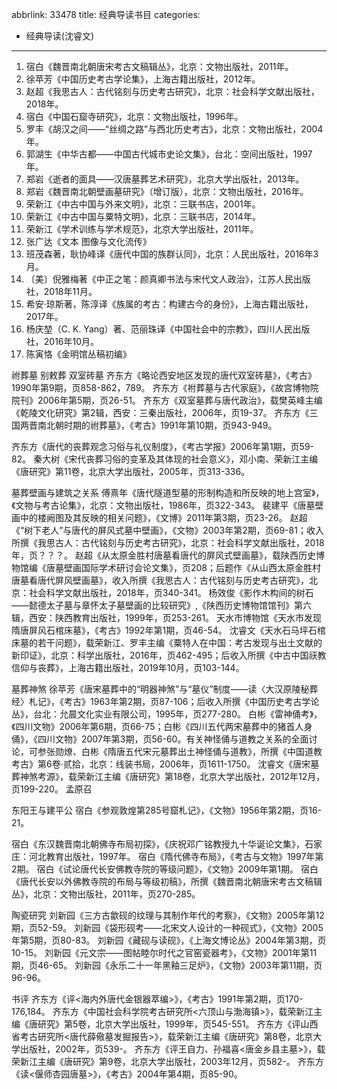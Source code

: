 abbrlink: 33478
title: 经典导读书目
categories:
  - 经典导读(沈睿文)
---
1. 宿白《魏晋南北朝唐宋考古文稿辑丛》，北京：文物出版社，2011年。
2. 徐苹芳《中国历史考古学论集》，上海古籍出版社，2012年。
3. 赵超《我思古人：古代铭刻与历史考古研究》，北京：社会科学文献出版社，2018年。
4. 宿白《中国石窟寺研究》，北京：文物出版社，1996年。
5. 罗丰《胡汉之间——“丝绸之路”与西北历史考古》，北京：文物出版社，2004年。
6. 郭湖生《中华古都——中国古代城市史论文集》，台北：空间出版社，1997年。
7. 郑岩《逝者的面具——汉唐墓葬艺术研究》，北京大学出版社，2013年。
8. 郑岩《魏晋南北朝壁画墓研究》（增订版），北京：文物出版社，2016年。
9. 荣新江《中古中国与外来文明》，北京：三联书店，2001年。
10. 荣新江《中古中国与粟特文明》，北京：三联书店，2014年。
11. 荣新江《学术训练与学术规范》，北京大学出版社，2011年。
12. 张广达《文本 图像与文化流传》
13. 班茂森著，耿协峰译《唐代中国的族群认同》，北京：人民出版社，2016年3月。
14. 〔美〕倪雅梅著《中正之笔：颜真卿书法与宋代文人政治》，江苏人民出版社，2018年11月。
15. 希安·琼斯著，陈淳译《族属的考古：构建古今的身份》，上海古籍出版社，2017年。
16. 杨庆堃（C. K. Yang）著、范丽珠译《中国社会中的宗教》，四川人民出版社，2016年10月。
17. 陈寅恪《金明馆丛稿初编》
 
 
 
 
祔葬墓  别敕葬   双室砖墓
齐东方《略论西安地区发现的唐代双室砖墓》，《考古》1990年第9期，页858-862，789。
齐东方《袝葬墓与古代家庭》，《故宫博物院院刊》2006年第5期，页26-51。
齐东方《双室墓葬与唐代政治》，载樊英峰主编《乾陵文化研究》第2辑，西安：三秦出版社，2006年，页19-37。
齐东方《三国两晋南北朝时期的祔葬墓》，《考古》1991年第10期，页943-949。
 
齐东方《唐代的丧葬观念习俗与礼仪制度》，《考古学报》2006年第1期，页59-82。
秦大树《宋代丧葬习俗的变革及其体现的社会意义》，邓小南、荣新江主编《唐研究》第11卷，北京大学出版社，2005年，页313-336。
 
 
墓葬壁画与建筑之关系
傅熹年《唐代隧道型墓的形制构造和所反映的地上宫室》，《文物与考古论集》，北京：文物出版社，1986年，页322-343。
裴建平《唐墓壁画中的楼阙图及其反映的相关问题》，《文博》2011年第3期，页23-26。
赵超《“树下老人”与唐代的屏风式墓中壁画》，《文物》2003年第2期，页69-81；收入所撰《我思古人：古代铭刻与历史考古研究》，北京：社会科学文献出版社，2018年，页？？？。
赵超《从太原金胜村唐墓看唐代的屏风式壁画墓》，载陕西历史博物馆编《唐墓壁画国际学术研讨会论文集》，页208；后题作《从山西太原金胜村唐墓看唐代屏风壁画墓》，收入所撰《我思古人：古代铭刻与历史考古研究》，北京：社会科学文献出版社，2018年，页340-341。
杨效俊《影作木构间的树石——懿德太子墓与章怀太子墓壁画的比较研究》,《陕西历史博物馆馆刊》第六辑，西安：陕西教育出版社，1999年，页253-261。
天水市博物馆《天水市发现隋唐屏风石棺床墓》，《考古》1992年第1期，页46-54。
沈睿文《天水石马坪石棺床墓的若干问题》，载荣新江、罗丰主编《粟特人在中国：考古发现与出土文献的新印证》，北京：科学出版社，2016年，页462-495；后收入所撰《中古中国祆教信仰与丧葬》，上海古籍出版社，2019年10月，页103-144。
 
墓葬神煞
徐苹芳《唐宋墓葬中的“明器神煞”与“墓仪”制度——读〈大汉原陵秘葬经〉札记》，《考古》1963年第2期，页87-106；后收入所撰《中国历史考古学论丛》，台北：允晨文化实业有限公司，1995年，页277-280。
白彬《雷神俑考》，《四川文物》2006年第6期，页66-75；白彬《四川五代两宋墓葬中的猪首人身俑》，《四川文物》2007年第3期，页56-60。有关神怪俑与道教之关系的全面讨论，可参张勋燎、白彬《隋唐五代宋元墓葬出土神怪俑与道教》，所撰《中国道教考古》第6卷·贰拾，北京：线装书局，2006年，页1611-1750。
沈睿文《唐宋墓葬神煞考源》，载荣新江主编《唐研究》第18卷，北京大学出版社，2012年12月，页199-220。
孟原召
 
东阳王与建平公
宿白《参观敦煌第285号窟札记》，《文物》1956年第2期，页16-21。
 
 
宿白《东汉魏晋南北朝佛寺布局初探》，《庆祝邓广铭教授九十华诞论文集》，石家庄：河北教育出版社，1997年。
宿白《隋代佛寺布局》，《考古与文物》1997年第2期。
宿白《试论唐代长安佛教寺院的等级问题》，《文物》2009年第1期。
宿白《唐代长安以外佛教寺院的布局与等级初稿》，所撰《魏晋南北朝唐宋考古文稿辑丛》，北京：文物出版社，2011年，页270-285。
 
 
陶瓷研究
刘新园《三方古歙砚的纹理与其制作年代的考察》，《文物》2005年第12期，页52-59。
刘新园《袋形砚考——北宋文人设计的一种砚式》，《文物》2005年第5期，页80-83。
刘新园《藏砚与读砚》，《上海文博论丛》2004年第3期，页10-15。
刘新园《元文宗——图帖睦尔时代之官窑瓷器考》，《文物》2001年第11期，页46-65。
刘新园《永乐二十一年黑釉三足炉》，《文物》2003年第11期，页96-96。
 
书评
齐东方《评<海内外唐代金银器萃编>》，《考古》1991年第2期，页170-176,184。
齐东方《中国社会科学院考古研究所<六顶山与渤海镇>》，载荣新江主编《唐研究》第5卷，北京大学出版社，1999年，页545-551。
齐东方《评山西省考古研究所<唐代薛儆墓发掘报告>》，载荣新江主编《唐研究》第8卷，北京大学出版社，2002年，页539-。
齐东方《评王自力、孙福喜<唐金乡县主墓>》，载荣新江主编《唐研究》第9卷，北京大学出版社，2003年12月，页582-。
齐东方《读<偃师杏园唐墓>》，《考古》2004年第4期，页85-90。
 